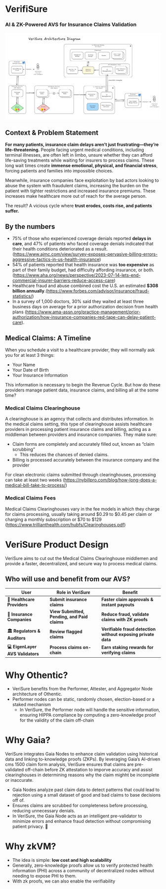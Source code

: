 # **VerifiSure**

### **AI & ZK-Powered AVS for Insurance Claims Validation**

![Architecture Diagram](https://github.com/micahborg/verisure/blob/main/frontend/public/diagrams/ArchitectureDiagram.png)

## **Context & Problem Statement**

**For many patients, insurance claim delays aren’t just frustrating—they’re life-threatening.** People facing urgent medical conditions, including terminal illnesses, are often left in limbo, unsure whether they can afford life-saving treatments while waiting for insurers to process claims. These long wait times create **immense emotional, physical, and financial stress**, forcing patients and families into impossible choices.

Meanwhile, insurance companies face exploitation by bad actors looking to abuse the system with fraudulent claims, increasing the burden on the patient with tighter restrictions and increased insurance premiums. These increases make healthcare more out of reach for the average person.

The result? A vicious cycle where **trust erodes, costs rise, and patients suffer.**

## By the numbers

- 75% of those who experienced coverage denials reported **delays in care**, and 47% of patients who faced coverage denials indicated that their health conditions deteriorated as a result. (https://www.ajmc.com/view/survey-exposes-pervasive-billing-errors-aggressive-tactics-in-us-health-insurance)
- 54% of patients reported that health insurance was **too expensive** as part of their family budget, had difficulty affording insurance, or both. (https://www.aha.org/news/perspective/2023-07-14-lets-end-commercial-insurer-barriers-reduce-access-care)
- Healthcare fraud and abuse combined cost the U.S. an estimated **$308 billion annually**.(https://www.forbes.com/advisor/insurance/fraud-statistics/)
- In a survey of 1,000 doctors, 30% said they waited at least three business days on average for a prior authorization decision from health plans (https://www.ama-assn.org/practice-management/prior-authorization/how-insurance-companies-red-tape-can-delay-patient-care).

## Medical Claims: A Timeline

When you schedule a visit to a healthcare provider, they will normally ask you for at least 3 things:

- Your Name
- Your Date of Birth
- Your Insurance Information

This information is necessary to begin the Revenue Cycle. But how do these providers manage patient data, insurance claims, and billing all at the some time?

### Medical Claims Clearinghouse

A clearinghouse is an agency that collects and distributes information. In the medical claims setting, this type of clearinghouse assists healthcare providers in processing patient insurance claims and billing, acting as a middleman between providers and insurance companies. They make sure:

- Claim forms are completely and accurately filled out, known as “claim scrubbing”
    - This reduces the chances of denied claims.
- Billing is processed accurately between the insurance company and the provider

For clean electronic claims submitted through clearinghouses, processing can take at least two weeks (https://nybillpro.com/blog/how-long-does-a-medical-bill-take-to-process/)

### Medical Claims Fees

Medical Claims Clearinghouses vary in the fee models in which they charge for claims processing, usually taking around $0.29 to $0.45 per claim or charging a monthly subscription or $70 to $129 (https://www.trillianthealth.com/hubfs/Clearinghouses.pdf)

# VeriSure Product Design

VeriSure aims to cut out the Medical Claims Clearinghouse middlemen and provide a faster, decentralized, and secure way to process medical claims.

## Who will use and benefit from our AVS?

| **User** | **Role in Veri*Sure*** | **Benefit** |
| --- | --- | --- |
| **🏥 Healthcare Providers** | **Submit insurance claims** | **Faster claim approvals & instant payouts** |
| **🏦 Insurance Companies** | **View Submitted, Pending, and Paid claims** | **Reduce fraud, validate claims with ZK proofs** |
| **🏛️ Regulators & Auditors** | **Review flagged claims** | **Verifiable fraud detection without exposing private data** |
| **💻 EigenLayer AVS Validators** | **Process claims on-chain** | **Earn staking rewards for verifying claims** |

# Why Othentic?

- VeriSure benefits from the Performer, Attester, and Aggregator Node architecture of Othentic.
- Performer nodes can be static, randomly chosen, election-based or a staked mechanism
    - In VeriSure, the Performer node will handle the sensitive information, ensuring HIPPA compliance by computing a zero-knowledge proof for the validity of the claim off-chain
      
# Why Gaia?
VeriSure integrates Gaia Nodes to enhance claim validation using historical data and linking to-knowledge proofs (ZKPs). By leveraging Gaia’s AI-driven cms 1500 claim form analysis, VeriSure ensures that claims are pre-validated off-chain before ZK attestation to imporve accuracy and assist clearinghouses in determining reasons why the claim mighht be incomplete or inaccurate.

- Gaia Nodes analyze past claim data to detect patterns that could lead to rejection using a small dataset of good and bad claims to base decisions off of.
- Ensures claims are scrubbed for completeness before processing, reducing unnecessary denials.
- In VeriSure, the Gaia Node acts as an intelligent pre-validator to minimize errors and enhance fraud detection without compromising patient privacy. 🚀

# Why zkVM?

- The idea is simple: **low cost and high scalability**
- Generally, zero-knowledge proofs allow us to verify protected health information (PHI) across a community of decentralized nodes without needing to expose PHI to them.
- With zk proofs, we can also enable the verifiability
